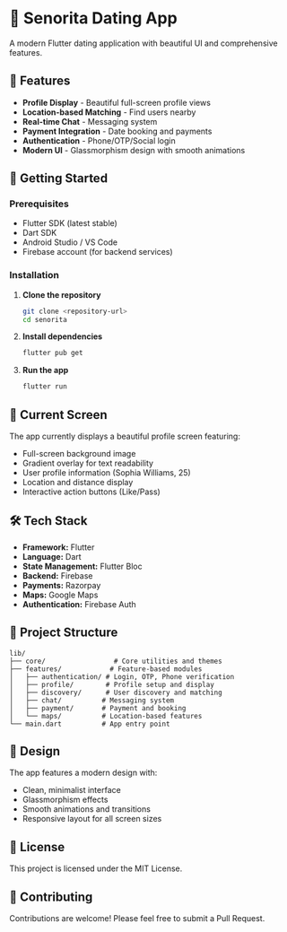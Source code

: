 # 📱 Senorita Dating App

A modern Flutter dating application with beautiful UI and comprehensive features.

## 🌟 Features

- **Profile Display** - Beautiful full-screen profile views
- **Location-based Matching** - Find users nearby
- **Real-time Chat** - Messaging system
- **Payment Integration** - Date booking and payments
- **Authentication** - Phone/OTP/Social login
- **Modern UI** - Glassmorphism design with smooth animations

## 🚀 Getting Started

### Prerequisites
- Flutter SDK (latest stable)
- Dart SDK
- Android Studio / VS Code
- Firebase account (for backend services)

### Installation

1. **Clone the repository**
   ```bash
   git clone <repository-url>
   cd senorita
   ```

2. **Install dependencies**
   ```bash
   flutter pub get
   ```

3. **Run the app**
   ```bash
   flutter run
   ```

## 📱 Current Screen

The app currently displays a beautiful profile screen featuring:
- Full-screen background image
- Gradient overlay for text readability
- User profile information (Sophia Williams, 25)
- Location and distance display
- Interactive action buttons (Like/Pass)

## 🛠️ Tech Stack

- **Framework:** Flutter
- **Language:** Dart
- **State Management:** Flutter Bloc
- **Backend:** Firebase
- **Payments:** Razorpay
- **Maps:** Google Maps
- **Authentication:** Firebase Auth

## 📂 Project Structure

```
lib/
├── core/                 # Core utilities and themes
├── features/            # Feature-based modules
│   ├── authentication/ # Login, OTP, Phone verification
│   ├── profile/        # Profile setup and display
│   ├── discovery/      # User discovery and matching
│   ├── chat/          # Messaging system
│   ├── payment/       # Payment and booking
│   └── maps/          # Location-based features
└── main.dart          # App entry point
```

## 🎨 Design

The app features a modern design with:
- Clean, minimalist interface
- Glassmorphism effects
- Smooth animations and transitions
- Responsive layout for all screen sizes

## 📄 License

This project is licensed under the MIT License.

## 🤝 Contributing

Contributions are welcome! Please feel free to submit a Pull Request.